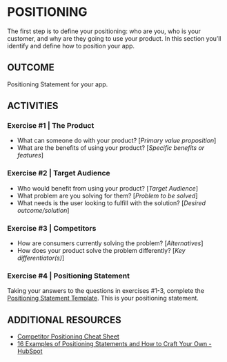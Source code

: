 # POSITIONING

The first step is to define your positioning: who are you, who is your customer, and why are they going to use your product. In this section you’ll identify and define how to position your app.

## OUTCOME
Positioning Statement for your app.

## ACTIVITIES

### Exercise #1 | The Product
- What can someone do with your product? [*Primary value proposition*]
- What are the benefits of using your product? [*Specific benefits or features*]

### Exercise #2 | Target Audience
- Who would benefit from using your product? [*Target Audience*]
- What problem are you solving for them? [*Problem to be solved*]
- What needs is the user looking to fulfill with the solution? [*Desired outcome/solution*]

### Exercise #3 | Competitors
- How are consumers currently solving the problem? [*Alternatives*]
- How does your product solve the problem differently? [*Key differentiator(s)*]

### Exercise #4 | Positioning Statement
Taking your answers to the questions in exercises #1-3, complete the [Positioning Statement Template](https://docs.google.com/document/d/1881FbMBIeuNR0FQr_mDzP_IA1upMX9AArgDgbX433q8/edit?tab=t.0). This is your positioning statement.

## ADDITIONAL RESOURCES
- [Competitor Positioning Cheat Sheet](https://docs.google.com/document/d/1_F4KOYbcXIY2kRtqmeXXkwyBAMQ18WXwZiHWoYhR9d8/edit?tab=t.0)
- [16 Examples of Positioning Statements and How to Craft Your Own - HubSpot](https://blog.hubspot.com/marketing/positioning-statement)

